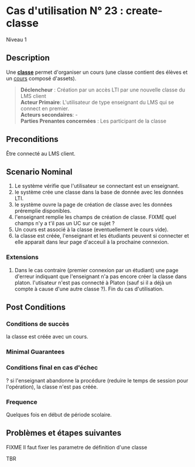 
# Cas d'utilisation N° 23 :  create-classe

Niveau 1

##	Description

 Une **[classe](https://github.com/PremierLangage/plconception/blob/master/conception/concept/classe.md)**   permet d'organiser un cours (une classe contient des élèves et un [cours](https://github.com/PremierLangage/plconception/blob/master/conception/concept/cours.md) composé d'assets).

 

> **Déclencheur** : Création par un accès LTI par une nouvelle classe du LMS client  
> **Acteur Primaire**: L'utilisateur de type enseignant du LMS qui se connect en premier.  
> **Acteurs secondaires**: -   
> **Parties Prenantes concernées** : Les participant de la classe  
 
 
## Preconditions

Être connecté au LMS client.

## Scenario Nominal

1.	Le système vérifie que l'utilisateur se connectant est un enseignant.
2. le système crée une classe dans la base de donnée avec les données LTI.
3. le système ouvre la page de création de classe avec les données préremplie disponibles.
3.	l'enseignant remplie les champs de création de classe.
FIXME quel champs n'y a t'il pas un UC sur ce sujet ?
4. Un cours est associé à la classe (eventuellement le cours vide).
5.	la classe est créée, l'enseignant et les étudiants peuvent si connecter et elle apparait dans leur page d'acceuil à la prochaine connexion. 

###	Extensions

1. Dans le cas contraire (premier connexion par un étudiant) une page d'erreur indiquant que l'enseignant n'a pas encore créer la classe dans platon.
l'utisateur n'est pas connecté à Platon (sauf si il a déjà un compte à cause d'une autre classe ?).
Fin du cas d'utilisation. 



## Post Conditions
### Conditions de succès 
la classe est créée avec un cours.

### Minimal Guarantees

### Conditions final en cas d'échec

? si l'enseignant abandonne la procédure (reduire le temps de session pour l'opération), la classe n'est pas créée. 

### Frequence
Quelques fois en début de période scolaire. 



##	Problèmes et étapes suivantes  

FIXME Il faut fixer les parametre de définition d'une classe  

TBR
